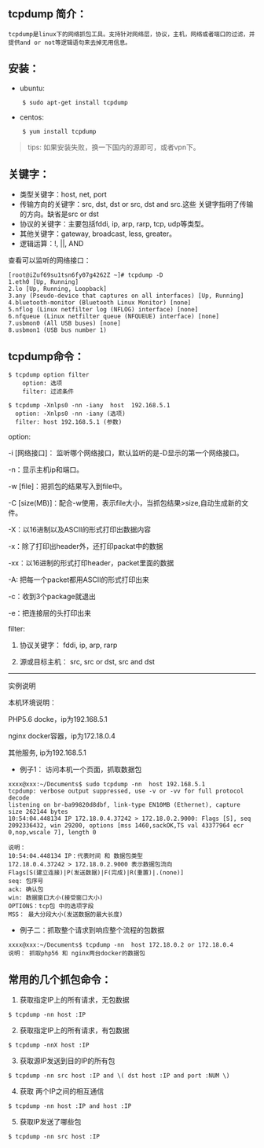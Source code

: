 ## tcpdump 简介：
    tcpdump是linux下的网络抓包工具。支持针对网络层，协议，主机，网络或者端口的过滤，并提供and or not等逻辑语句来去掉无用信息。
    
## 安装：

* ubuntu:
```
    $ sudo apt-get install tcpdump
```
* centos:
```
    $ yum install tcpdump
```
> tips: 如果安装失败，换一下国内的源即可，或者vpn下。

## 关键字：
* 类型关键字：host, net, port
* 传输方向的关键字：src, dst, dst or src, dst and src.这些 关键字指明了传输的方向。缺省是src or dst
* 协议的关键字：主要包括fddi, ip, arp, rarp, tcp, udp等类型。
* 其他关键字：gateway, broadcast, less, greater。
* 逻辑运算：!, ||, AND

查看可以监听的网络接口：

```
[root@iZuf69su1tsn6fy07g4262Z ~]# tcpdump -D
1.eth0 [Up, Running]
2.lo [Up, Running, Loopback]
3.any (Pseudo-device that captures on all interfaces) [Up, Running]
4.bluetooth-monitor (Bluetooth Linux Monitor) [none]
5.nflog (Linux netfilter log (NFLOG) interface) [none]
6.nfqueue (Linux netfilter queue (NFQUEUE) interface) [none]
7.usbmon0 (All USB buses) [none]
8.usbmon1 (USB bus number 1)
```


## tcpdump命令：

```
$ tcpdump option filter
    option: 选项
    filter: 过滤条件

$ tcpdump -Xnlps0 -nn -iany  host  192.168.5.1
  option: -Xnlps0 -nn -iany (选项)
  filter: host 192.168.5.1 (参数)
```

option:
    
-i [网络接口]： 监听哪个网络接口，默认监听的是-D显示的第一个网络接口。
    
-n：显示主机ip和端口。
    
-w [file]：把抓包的结果写入到file中。
    
-C [size(MB)]：配合-w使用，表示file大小，当抓包结果>size,自动生成新的文件。

-X：以16进制以及ASCII的形式打印出数据内容

-x：除了打印出header外，还打印packat中的数据

-xx：以16进制的形式打印header，packet里面的数据

-A: 把每一个packet都用ASCII的形式打印出来

-c：收到3个package就退出

-e：把连接层的头打印出来



filter:

1. 协议关键字：
    fddi, ip, arp, rarp
    
2. 源或目标主机：
    src, src or dst, src and dst


---
实例说明

本机环境说明：

PHP5.6 docke，ip为192.168.5.1

nginx  docker容器，ip为172.18.0.4

其他服务, ip为192.168.5.1

* 例子1： 访问本机一个页面，抓取数据包

```
xxxx@xxx:~/Documents$ sudo tcpdump -nn  host 192.168.5.1
tcpdump: verbose output suppressed, use -v or -vv for full protocol decode
listening on br-ba99820d8dbf, link-type EN10MB (Ethernet), capture size 262144 bytes
10:54:04.448134 IP 172.18.0.4.37242 > 172.18.0.2.9000: Flags [S], seq 2092336432, win 29200, options [mss 1460,sackOK,TS val 43377964 ecr 0,nop,wscale 7], length 0

说明：
10:54:04.448134 IP：代表时间 和 数据包类型
172.18.0.4.37242 > 172.18.0.2.9000 表示数据包流向 
Flags[S(建立连接)|P(发送数据)|F(完成)|R(重置)|.(none)]
seq: 包序号
ack: 确认包
win: 数据窗口大小(接受窗口大小)
OPTIONS：tcp包 中的选项字段
MSS： 最大分段大小(发送数据的最大长度)
```

* 例子二：抓取整个请求到响应整个流程的包数据
```
xxxx@xxx:~/Documents$ tcpdump -nn  host 172.18.0.2 or 172.18.0.4
说明： 抓取php56 和 nginx两台docker的数据包
```

## 常用的几个抓包命令：

1. 获取指定IP上的所有请求，无包数据
```
$ tcpdump -nn host :IP
```

2. 获取指定IP上的所有请求，有包数据
```
$ tcpdump -nnX host :IP
```

3. 获取源IP发送到目的IP的所有包
```
$ tcpdump -nn src host :IP and \( dst host :IP and port :NUM \)
```

4. 获取 两个IP之间的相互通信
```
$ tcpdump -nn host :IP and host :IP
```

5. 获取IP发送了哪些包
```
$ tcpdump -nn src host :IP
```














